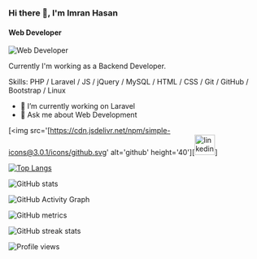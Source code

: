 <!--
### Hi there 👋



**Imran-Hsn/Imran-Hsn** is a ✨ _special_ ✨ repository because its `README.md` (this file) appears on your GitHub profile.

Here are some ideas to get you started:

- 🔭 I’m currently working on Laravel
- 🌱 I’m currently learning New technologies
- 👯 I’m looking to collaborate on GitHub

- 🤔 I’m looking for help with ... 
- 💬 Ask me about ...
- 📫 How to reach me: ...
- 😄 Pronouns: ...
- ⚡ Fun fact: ...


-->

### Hi there 👋, I'm Imran Hasan
#### Web Developer
![Web Developer](https://arturssmirnovs.github.io/github-profile-readme-generator/images/banner.png)

Currently I'm working as a Backend Developer. 




Skills: PHP / Laravel / JS / jQuery / MySQL / HTML / CSS / Git / GitHub / Bootstrap / Linux

- 🔭 I’m currently working on Laravel 
- 💬 Ask me about Web Development 


[<img src='[https://cdn.jsdelivr.net/npm/simple-icons@3.0.1/icons/github.svg' alt='github' height='40'][<img src='https://cdn.jsdelivr.net/npm/simple-icons@3.0.1/icons/linkedin.svg' alt='linkedin' height='40'>]  

[![Top Langs](https://github-readme-stats.vercel.app/api/top-langs/?username=Imran-Hsn)](https://github.com/anuraghazra/github-readme-stats)

![GitHub stats](https://github-readme-stats.vercel.app/api?username=Imran-Hsn&show_icons=true&count_private=true)  

![GitHub Activity Graph](https://activity-graph.herokuapp.com/graph?username=Imran-Hsn)  

![GitHub metrics](https://metrics.lecoq.io/Imran-Hsn)  

![GitHub streak stats](https://github-readme-streak-stats.herokuapp.com/?user=Imran-Hsn)  

![Profile views](https://gpvc.arturio.dev/Imran-Hsn)  



